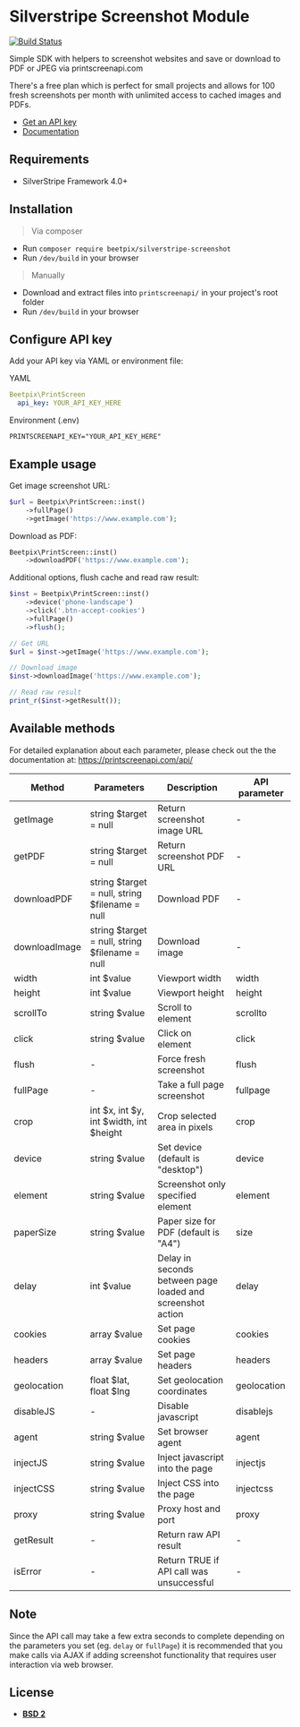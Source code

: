 # Silverstripe Screenshot Module

[![Build Status](http://img.shields.io/travis/badges/badgerbadgerbadger.svg?style=flat-square)](https://travis-ci.org/badges/badgerbadgerbadger)

Simple SDK with helpers to screenshot websites and save or download to PDF or JPEG via printscreenapi.com

There's a free plan which is perfect for small projects and allows for 100 fresh screenshots per month with unlimited access to cached images and PDFs.

- [Get an API key](https://printscreenapi.com/plans)
- [Documentation](https://printscreenapi.com/api)


## Requirements

* SilverStripe Framework 4.0+


## Installation
> Via composer
* Run `composer require beetpix/silverstripe-screenshot`
* Run `/dev/build` in your browser
> Manually
* Download and extract files into `printscreenapi/` in your project's root folder
* Run `/dev/build` in your browser


## Configure API key

Add your API key via YAML or environment file:

YAML
```yaml
Beetpix\PrintScreen
  api_key: YOUR_API_KEY_HERE
```

Environment (.env)
```
PRINTSCREENAPI_KEY="YOUR_API_KEY_HERE"
```


## Example usage

Get image screenshot URL:
```php
$url = Beetpix\PrintScreen::inst()
    ->fullPage()
    ->getImage('https://www.example.com');
```
Download as PDF:
```php
Beetpix\PrintScreen::inst()
    ->downloadPDF('https://www.example.com');
```
Additional options, flush cache and read raw result:
```php
$inst = Beetpix\PrintScreen::inst()
    ->device('phone-landscape')
    ->click('.btn-accept-cookies')
    ->fullPage()
    ->flush();

// Get URL
$url = $inst->getImage('https://www.example.com');

// Download image
$inst->downloadImage('https://www.example.com');

// Read raw result
print_r($inst->getResult());
```


## Available methods

For detailed explanation about each parameter, please check out the the documentation at:
https://printscreenapi.com/api/

| Method | Parameters | Description | API parameter |
| ------ | ------ | ------ | ------ |
| getImage | string $target = null | Return screenshot image URL | - |
| getPDF | string $target = null | Return screenshot PDF URL | - |
| downloadPDF | string $target = null, string $filename = null | Download PDF | - |
| downloadImage | string $target = null, string $filename = null | Download image | - |
| width | int $value | Viewport width | width |
| height | int $value | Viewport height | height |
| scrollTo | string $value | Scroll to element | scrollto |
| click | string $value | Click on element | click |
| flush | - | Force fresh screenshot | flush |
| fullPage | - | Take a full page screenshot | fullpage |
| crop | int $x, int $y, int $width, int $height | Crop selected area in pixels | crop |
| device | string $value | Set device (default is "desktop") | device |
| element | string $value | Screenshot only specified element | element |
| paperSize | string $value | Paper size for PDF (default is "A4") | size |
| delay | int $value | Delay in seconds between page loaded and screenshot action | delay |
| cookies | array $value | Set page cookies | cookies |
| headers | array $value | Set page headers | headers |
| geolocation | float $lat, float $lng | Set geolocation coordinates | geolocation |
| disableJS | - | Disable javascript | disablejs |
| agent | string $value | Set browser agent | agent |
| injectJS | string $value | Inject javascript into the page | injectjs |
| injectCSS | string $value | Inject CSS into the page | injectcss |
| proxy | string $value | Proxy host and port | proxy |
| getResult | - | Return raw API result | - |
| isError | - | Return TRUE if API call was unsuccessful | - |


## Note

Since the API call may take a few extra seconds to complete depending on the parameters you set (eg. `delay` or `fullPage`) it is recommended that you make calls via AJAX if adding screenshot functionality that requires user interaction via web browser.


## License

- **[BSD 2](https://opensource.org/licenses/BSD-2-Clause)**
